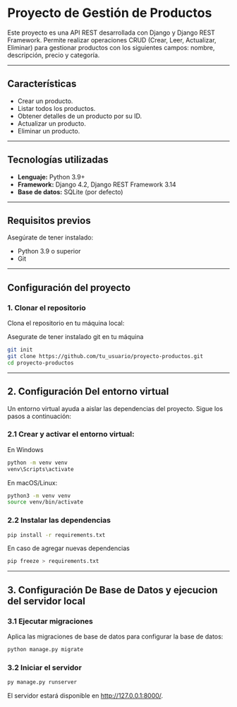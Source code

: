 # Proyecto de Gestión de Productos

Este proyecto es una API REST desarrollada con Django y Django REST Framework. Permite realizar operaciones CRUD (Crear, Leer, Actualizar, Eliminar) para gestionar productos con los siguientes campos: nombre, descripción, precio y categoría.

---

## Características
- Crear un producto.
- Listar todos los productos.
- Obtener detalles de un producto por su ID.
- Actualizar un producto.
- Eliminar un producto.

---

## Tecnologías utilizadas
- **Lenguaje:** Python 3.9+
- **Framework:** Django 4.2, Django REST Framework 3.14
- **Base de datos:** SQLite (por defecto)


---

## Requisitos previos
Asegúrate de tener instalado:
- Python 3.9 o superior
- Git

---

## Configuración del proyecto

### 1. Clonar el repositorio
Clona el repositorio en tu máquina local:

Asegurate de tener instalado git en tu máquina
```bash
git init
git clone https://github.com/tu_usuario/proyecto-productos.git
cd proyecto-productos
```
---

## 2. Configuración Del entorno virtual
Un entorno virtual ayuda a aislar las dependencias del proyecto. Sigue los pasos a continuación:
### 2.1 Crear y activar el entorno virtual:

En Windows
```bash
python -m venv venv
venv\Scripts\activate
```
En macOS/Linux:
```bash
python3 -m venv venv
source venv/bin/activate
```

### 2.2 Instalar las dependencias
```bash
pip install -r requirements.txt
```
En caso de agregar nuevas dependencias
```bash
pip freeze > requirements.txt
```

---

## 3. Configuración De Base de Datos y ejecucion del servidor local

### 3.1 Ejecutar migraciones
Aplica las migraciones de base de datos para configurar la base de datos:
```bash
python manage.py migrate
```

### 3.2 Iniciar el servidor
```bash
py manage.py runserver
```
El servidor estará disponible en http://127.0.0.1:8000/.


